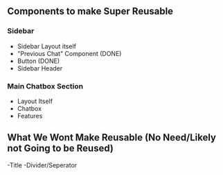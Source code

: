 ## Components to make Super Reusable

### Sidebar

- Sidebar Layout itself
- "Previous Chat" Component (DONE)
- Button (DONE)
- Sidebar Header

### Main Chatbox Section

- Layout Itself
- Chatbox
- Features

## What We Wont Make Reusable (No Need/Likely not Going to be Reused)

-Title
-Divider/Seperator
